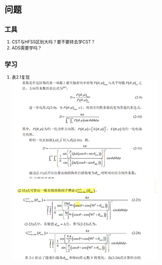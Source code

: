 # 问题
## 工具
1. CST与HFSS区别大吗？要不要转去学CST？
2. ADS需要学吗？

## 学习
1. 表2.1复现
![输入图片说明](/imgs/2023-09-14/NAVVaJaZvBMvR3MP.png)
![输入图片说明](/imgs/2023-09-14/LJ9EYkFKIH1MWpTr.png)
<!--stackedit_data:
eyJoaXN0b3J5IjpbLTYzNTA1NDYxOF19
-->